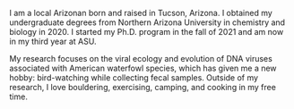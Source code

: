 I am a local Arizonan born and raised in Tucson, Arizona. I obtained my undergraduate degrees from Northern Arizona University in chemistry and biology in 2020. I started my Ph.D. program in the fall of 2021 and am now in my third year at ASU.

My research focuses on the viral ecology and evolution of DNA viruses associated with American waterfowl species, which has given me a new hobby: bird-watching while collecting fecal samples. Outside of my research, I love bouldering, exercising, camping, and cooking in my free time.
